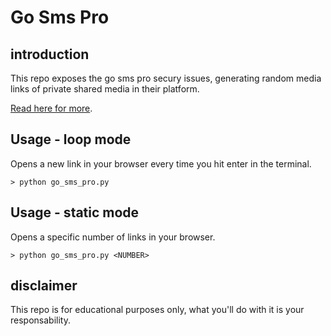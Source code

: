 # Go Sms Pro

## introduction
This repo exposes the go sms pro secury issues, generating random media links of private shared media in their platform.

[Read here for more](https://www.trustwave.com/en-us/resources/blogs/spiderlabs-blog/go-sms-pro-vulnerable-to-media-file-theft/).

## Usage - loop mode

Opens a new link in your browser every time you hit enter in the terminal.

```
> python go_sms_pro.py
```

## Usage - static mode

Opens a specific number of links in your browser.

```
> python go_sms_pro.py <NUMBER>
```

## disclaimer

This repo is for educational purposes only, what you'll do with it is your responsability.